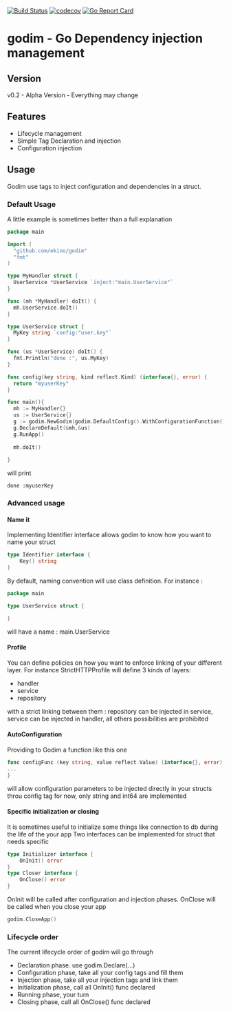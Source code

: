 [![Build Status](https://travis-ci.org/ekino/godim.svg)](https://travis-ci.org/ekino/godim)
[![codecov](https://codecov.io/gh/ekino/godim/branch/master/graph/badge.svg)](https://codecov.io/gh/ekino/godim)
[![Go Report Card](https://goreportcard.com/badge/github.com/ekino/godim)](https://goreportcard.com/report/github.com/ekino/godim)

# godim - Go Dependency injection management 
## Version
v0.2 - Alpha Version - Everything may change

## Features
  * Lifecycle management
  * Simple Tag Declaration and injection
  * Configuration injection
## Usage
Godim use tags to inject configuration and dependencies in a struct.
### Default Usage
A little example is sometimes better than a full explanation
````go
package main

import (
  "github.com/ekino/godim"
  "fmt"
)

type MyHandler struct {
  UserService *UserService `inject:"main.UserService"`
}

func (mh *MyHandler) doIt() {
  mh.UserService.doIt()
}

type UserService struct {
  MyKey string `config:"user.key"`
}

func (us *UserService) doIt() {
  fmt.Println("done :", us.MyKey)
}

func config(key string, kind reflect.Kind) (interface{}, error) {
  return "myuserKey"
}

func main(){
  mh := MyHandler{}
  us := UserService{}
  g := godim.NewGodim(godim.DefaultConfig().WithConfigurationFunction())
  g.DeclareDefault(&mh,&us)
  g.RunApp()
  
  mh.doIt()
  
}
````
will print
````
done :myuserKey
````

### Advanced usage

#### Name it

Implementing Identifier interface allows godim to know how you want to name your struct

````go
type Identifier interface {
	Key() string
}
````
By default, naming convention will use class definition.
For instance :

````go
package main

type UserService struct {

}
````
will have a name : main.UserService

#### Profile

You can define policies on how you want to enforce linking of your different layer.
For instance StrictHTTPProfile will define 3 kinds of layers:
- handler
- service
- repository

with a strict linking between them : repository can be injected in service, service can be injected in handler, all others possibilities are prohibited

#### AutoConfiguration

Providing to Godim a function like this one

````go
func configFunc (key string, value reflect.Value) (interface{}, error) {
...
}
````
will allow configuration parameters to be injected directly in your structs throu config tag
for now, only string and int64 are implemented

#### Specific initialization or closing

It is sometimes useful to initialize some things like connection to db during the life of the your app 
Two interfaces can be implemented for struct that needs specific 
````go
type Initializer interface {
	OnInit() error
}
type Closer interface {
	OnClose() error
}
`````

OnInit will be called after configuration and injection phases.
OnClose will be called when you close your app 
````go 
godim.CloseApp() 
````

### Lifecycle order

The current lifecycle order of godim will go through
- Declaration phase. use godim.Declare(...)
- Configuration phase, take all your config tags and fill them 
- Injection phase, take all your injection tags and link them
- Initialization phase, call all OnInit() func declared
- Running phase, your turn
- Closing phase, call all OnClose() func declared
